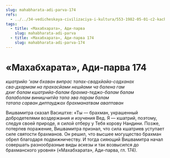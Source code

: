 ```yaml
---
slug: mahabharata-adi-parva-174
refs:
  - ../../34-vedicheskaya-civilizaciya-i-kultura/553-1982-05-01-c2-kachestva-brahmanov-gradatsiya-brahmanov-i-vajshnavov.md
tags:
  - title: «Махабхарата», Ади-парва
    slug: mahabharata-adi-parva
  - title: «Махабхарата», Ади-парва 174
    slug: mahabharata-adi-parva-174
---
```


# «Махабхарата», Ади-парва 174

*кшатрийо ‘хам бхаван випрас тапах-свадхйайа-садханах*\
*сва-дхармам на прахасйами нешйами ча балена гам*\
*дхиг балам кшатрийа-балам брахма-теджо-балам балам*\
*балаболам винишчитйа тапа эва парам балам*\
*татапа сарван диптауджах брахманатвам аваптаван*

Вишвамитра сказал Васиштхе: «Ты — брахман, украшенный добродетелями воздержания и изучения Вед. Я — кшатрий, поэтому, следуя своей природе, я силой отберу у Тебя корову Нандини. Позже, потерпев поражение, Вишвамитра признал, что сила кшатриев уступает силе святости брахманов. Он решил, что высшее могущество брахман обрел благодаря подвижничеству. И тогда сияющий Вишвамитра начал совершать разнообразные виды аскезы и так возвысился до брахманского уровня» («Махабхарата», Ади-парва, гл. 174).
